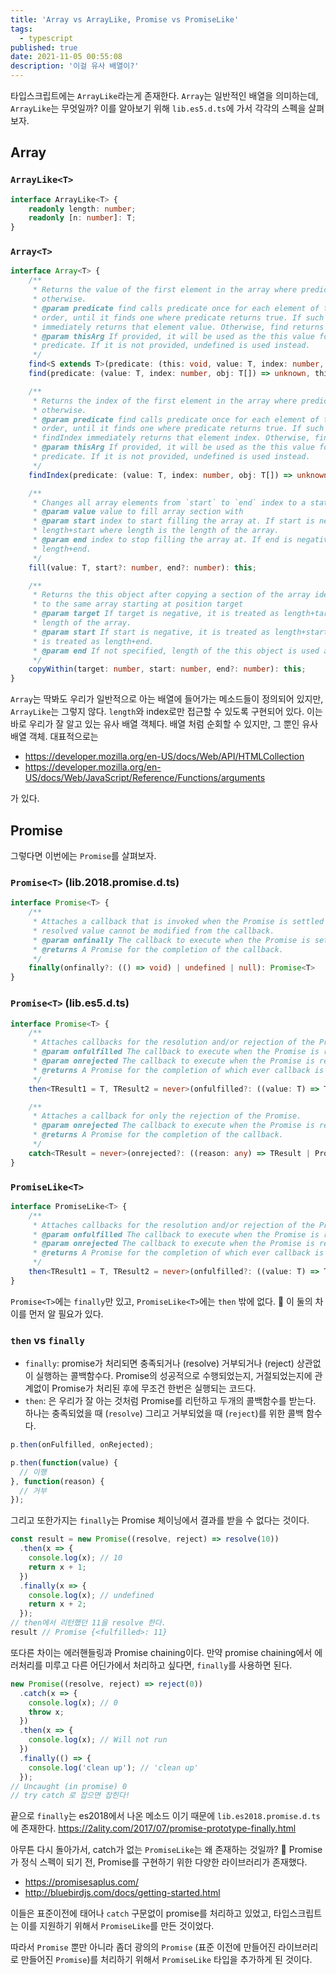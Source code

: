 ```yaml
---
title: 'Array vs ArrayLike, Promise vs PromiseLike'
tags:
  - typescript
published: true
date: 2021-11-05 00:55:08
description: '이걸 유사 배열이?'
---
```


타입스크립트에는 `ArrayLike`라는게 존재한다. `Array`는 일반적인 배열을 의미하는데, `ArrayLike`는 무엇일까? 이를 알아보기 위해 `lib.es5.d.ts`에 가서 각각의 스펙을 살펴보자.

## Array

### `ArrayLike<T>` 

```typescript
interface ArrayLike<T> {
    readonly length: number;
    readonly [n: number]: T;
}
```

### `Array<T>`

```typescript
interface Array<T> {
    /**
     * Returns the value of the first element in the array where predicate is true, and undefined
     * otherwise.
     * @param predicate find calls predicate once for each element of the array, in ascending
     * order, until it finds one where predicate returns true. If such an element is found, find
     * immediately returns that element value. Otherwise, find returns undefined.
     * @param thisArg If provided, it will be used as the this value for each invocation of
     * predicate. If it is not provided, undefined is used instead.
     */
    find<S extends T>(predicate: (this: void, value: T, index: number, obj: T[]) => value is S, thisArg?: any): S | undefined;
    find(predicate: (value: T, index: number, obj: T[]) => unknown, thisArg?: any): T | undefined;

    /**
     * Returns the index of the first element in the array where predicate is true, and -1
     * otherwise.
     * @param predicate find calls predicate once for each element of the array, in ascending
     * order, until it finds one where predicate returns true. If such an element is found,
     * findIndex immediately returns that element index. Otherwise, findIndex returns -1.
     * @param thisArg If provided, it will be used as the this value for each invocation of
     * predicate. If it is not provided, undefined is used instead.
     */
    findIndex(predicate: (value: T, index: number, obj: T[]) => unknown, thisArg?: any): number;

    /**
     * Changes all array elements from `start` to `end` index to a static `value` and returns the modified array
     * @param value value to fill array section with
     * @param start index to start filling the array at. If start is negative, it is treated as
     * length+start where length is the length of the array.
     * @param end index to stop filling the array at. If end is negative, it is treated as
     * length+end.
     */
    fill(value: T, start?: number, end?: number): this;

    /**
     * Returns the this object after copying a section of the array identified by start and end
     * to the same array starting at position target
     * @param target If target is negative, it is treated as length+target where length is the
     * length of the array.
     * @param start If start is negative, it is treated as length+start. If end is negative, it
     * is treated as length+end.
     * @param end If not specified, length of the this object is used as its default value.
     */
    copyWithin(target: number, start: number, end?: number): this;
}
```

`Array`는 딱봐도 우리가 일반적으로 아는 배열에 들어가는 메소드들이 정의되어 있지만, `ArrayLike`는 그렇지 않다. `length`와 index로만 접근할 수 있도록 구현되어 있다. 이는 바로 우리가 잘 알고 있는 유사 배열 객체다. 배열 처럼 순회할 수 있지만, 그 뿐인 유사 배열 객체. 대표적으로는 

- https://developer.mozilla.org/en-US/docs/Web/API/HTMLCollection
- https://developer.mozilla.org/en-US/docs/Web/JavaScript/Reference/Functions/arguments

가 있다.

## Promise

그렇다면 이번에는 `Promise`를 살펴보자.

### `Promise<T>` (lib.2018.promise.d.ts)

```typescript
interface Promise<T> {
    /**
     * Attaches a callback that is invoked when the Promise is settled (fulfilled or rejected). The
     * resolved value cannot be modified from the callback.
     * @param onfinally The callback to execute when the Promise is settled (fulfilled or rejected).
     * @returns A Promise for the completion of the callback.
     */
    finally(onfinally?: (() => void) | undefined | null): Promise<T>
}
```

### `Promise<T>` (lib.es5.d.ts)

```typescript
interface Promise<T> {
    /**
     * Attaches callbacks for the resolution and/or rejection of the Promise.
     * @param onfulfilled The callback to execute when the Promise is resolved.
     * @param onrejected The callback to execute when the Promise is rejected.
     * @returns A Promise for the completion of which ever callback is executed.
     */
    then<TResult1 = T, TResult2 = never>(onfulfilled?: ((value: T) => TResult1 | PromiseLike<TResult1>) | undefined | null, onrejected?: ((reason: any) => TResult2 | PromiseLike<TResult2>) | undefined | null): Promise<TResult1 | TResult2>;

    /**
     * Attaches a callback for only the rejection of the Promise.
     * @param onrejected The callback to execute when the Promise is rejected.
     * @returns A Promise for the completion of the callback.
     */
    catch<TResult = never>(onrejected?: ((reason: any) => TResult | PromiseLike<TResult>) | undefined | null): Promise<T | TResult>;
}
```

### `PromiseLike<T>` 

```typescript
interface PromiseLike<T> {
    /**
     * Attaches callbacks for the resolution and/or rejection of the Promise.
     * @param onfulfilled The callback to execute when the Promise is resolved.
     * @param onrejected The callback to execute when the Promise is rejected.
     * @returns A Promise for the completion of which ever callback is executed.
     */
    then<TResult1 = T, TResult2 = never>(onfulfilled?: ((value: T) => TResult1 | PromiseLike<TResult1>) | undefined | null, onrejected?: ((reason: any) => TResult2 | PromiseLike<TResult2>) | undefined | null): PromiseLike<TResult1 | TResult2>;
}
```

`Promise<T>`에는 `finally`만 있고, `PromiseLike<T>`에는 `then` 밖에 없다. 🤔 이 둘의 차이를 먼저 알 필요가 있다.

### `then` vs `finally`

- `finally`: promise가 처리되면 충족되거나 (resolve) 거부되거나 (reject) 상관없이 실행하는 콜백함수다. Promise의 성공적으로 수행되었는지, 거절되었는지에 관계없이 Promise가 처리된 후에 무조건 한번은 실행되는 코드다.
- `then`: 은 우리가 잘 아는 것처럼 Promise를 리턴하고 두개의 콜백함수를 받는다. 하나는 충족되었을 때 (`resolve`) 그리고 거부되었을 때 (`reject`)를 위한 콜백 함수다.

```javascript
p.then(onFulfilled, onRejected);

p.then(function(value) {
  // 이행
}, function(reason) {
  // 거부
});
```

그리고 또한가지는 `finally`는 Promise 체이닝에서 결과를 받을 수 없다는 것이다. 

```javascript
const result = new Promise((resolve, reject) => resolve(10))
  .then(x => {
    console.log(x); // 10
    return x + 1;
  })
  .finally(x => {
    console.log(x); // undefined
    return x + 2;
  });
// then에서 리턴했던 11을 resolve 한다.
result // Promise {<fulfilled>: 11}
```

또다른 차이는 에러핸들링과 Promise chaining이다. 만약 promise chaining에서 에러처리를 미루고 다른 어딘가에서 처리하고 싶다면, `finally`를 사용하면 된다.

```javascript
new Promise((resolve, reject) => reject(0))
  .catch(x => {
    console.log(x); // 0
    throw x;
  })
  .then(x => {
    console.log(x); // Will not run
  })
  .finally(() => {
    console.log('clean up'); // 'clean up'
  });
// Uncaught (in promise) 0
// try catch 로 잡으면 잡힌다!
```

끝으로 `finally`는 es2018에서 나온 메소드 이기 때문에 `lib.es2018.promise.d.ts`에 존재한다. https://2ality.com/2017/07/promise-prototype-finally.html

아무튼 다시 돌아가서, catch가 없는 `PromiseLike`는 왜 존재하는 것일까? 🤔 Promise가 정식 스펙이 되기 전, Promise를 구현하기 위한 다양한 라이브러리가 존재했다.

- https://promisesaplus.com/
- http://bluebirdjs.com/docs/getting-started.html

이들은 표준이전에 태어나 `catch` 구문없이 promise를 처리하고 있었고, 타입스크립트는 
이를 지원하기 위해서 `PromiseLike`를 만든 것이었다.

따라서 `Promise` 뿐만 아니라 좀더 광의의 `Promise` (표준 이전에 만들어진 라이브러리로 만들어진 `Promise`)를 처리하기 위해서 `PromiseLike` 타입을 추가하게 된 것이다.
